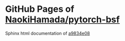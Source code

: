 GitHub Pages of [NaokiHamada/pytorch-bsf](https://github.com/NaokiHamada/pytorch-bsf.git)
===
Sphinx html documentation of [a9834e08](https://github.com/NaokiHamada/pytorch-bsf/tree/a9834e08f51e516b12a3eff8c2283c2e3ea9a91c)
